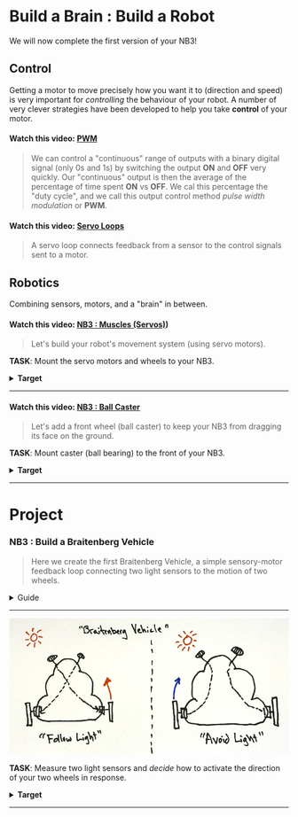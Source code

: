 # Build a Brain : Build a Robot
We will now complete the first version of your NB3!

## Control
Getting a motor to move precisely how you want it to (direction and speed) is very important for *controlling* the behaviour of your robot. A number of very clever strategies have been developed to help you take **control** of your motor.

#### Watch this video: [PWM](https://vimeo.com/1033905955)
> We can control a "continuous" range of outputs with a binary digital signal (only 0s and 1s) by switching the output **ON** and **OFF** very quickly. Our "continuous" output is then the average of the percentage of time spent **ON** vs **OFF**. We cal this percentage the "duty cycle", and we call this output control method *pulse width modulation* or **PWM**.


#### Watch this video: [Servo Loops](https://vimeo.com/1033963709)
> A servo loop connects feedback from a sensor to the control signals sent to a motor.


## Robotics
Combining sensors, motors, and a "brain" in between.

#### Watch this video: [NB3 : Muscles (Servos)](Servos))
> Let's build your robot's movement system (using servo motors).

**TASK**: Mount the servo motors and wheels to your NB3.
<details><summary><strong>Target</strong></summary>
:-:-: The mounted servo motors should look like this.
</details><hr>


#### Watch this video: [NB3 : Ball Caster](https://vimeo.com/1034797327)
> Let's add a front wheel (ball caster) to keep your NB3 from dragging its face on the ground.

**TASK**: Mount caster (ball bearing) to the front of your NB3.
<details><summary><strong>Target</strong></summary>
:-:-: The ball caster mount should look like this.
</details><hr>


# Project
### NB3 : Build a Braitenberg Vehicle
> Here we create the first Braitenberg Vehicle, a simple sensory-motor feedback loop connecting two light sensors to the motion of two wheels.

<details><summary><weak>Guide</weak></summary>
:-:-: A video guide to completing this project can be viewed <a href="https://vimeo.com/1034798460" target="_blank" rel="noopener noreferrer">here</a>.
</details><hr>

<p align="center">
<img src="/boxes/robotics/_resources/images/braitenberg_vehicle.png" alt="Braitenberg Vehicle" width="600">
</p>

**TASK**: Measure two light sensors and *decide* how to activate the direction of your two wheels in response.
<details><summary><strong>Target</strong></summary>
:-:-: You should have created a robot that wither likes (turns toward) or avoids (turns away from) light.
</details><hr>


